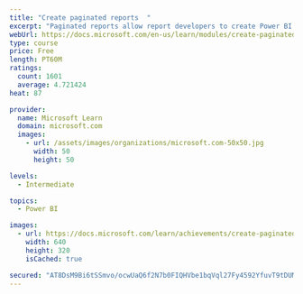 ```yaml
---
title: "Create paginated reports  "
excerpt: "Paginated reports allow report developers to create Power BI artifacts that have tightly controlled rendering requirements. Paginated reports are ideal for creating sales invoices, receipts, purchase orders, and tabular data. This module will teach you how to create reports, add parameters, and work with tables and charts in paginated reports."
webUrl: https://docs.microsoft.com/en-us/learn/modules/create-paginated-reports-power-bi/
type: course
price: Free
length: PT60M
ratings:
  count: 1601
  average: 4.721424
heat: 87

provider:
  name: Microsoft Learn
  domain: microsoft.com
  images:
    - url: /assets/images/organizations/microsoft.com-50x50.jpg
      width: 50
      height: 50

levels:
  - Intermediate

topics:
  - Power BI

images:
  - url: https://docs.microsoft.com/learn/achievements/create-paginated-reports-power-bi-social.png
    width: 640
    height: 320
    isCached: true

secured: "AT8DsM9Bi6tSSmvo/ocwUaQ6f2N7b0FIQHVbe1bqVql27Fy4592YfuvT9tDUMyMYzJCAeCEq/eDnWG2D2Pph2CXABv3nYacZpblViGU9oi3J+xzJl7ySjbcUtahKMiY/SUCuHX96NufS3np+tFvtqiAic8kHX6Xybk3lgJ/BAbSPB8S7EomE9o2y2lckiY1G4Cb+/YdDuUlx5SyFxaD8E4j1qdzASY7kBSs6uZ2N0wntc/L0PEGGC8C6Yp7PeWMc1sxrOnQU7CJj7SJN+/X5zxFzZUzfR8Kf3e/83VhTA3xgKris22qXFaV/Xy3T9Z9kD7stJtRbgVorkli8ID4ykcs9MMhX00I8Pfb6rGr4TQH0qd4j4BqX0AzNbKXl71UPKbyxyY3AmQVjb56htrKxT8mrLbA8XttIrwNup0fLOW4=;PaV6aiUjuCvf7t8tD5VzSQ=="
---
```


